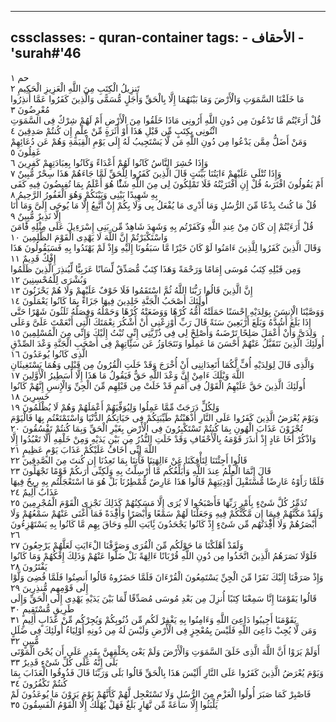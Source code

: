 
---
cssclasses:
    - quran-container
tags:
    - الأحقاف
    - 'surah#'46
---

حم  ١<br>
تَنزِيلُ الْكِتَبِ مِنَ اللَّهِ الْعَزِيزِ الْحَكِيمِ  ٢<br>
مَا خَلَقْنَا السَّمَوَتِ وَالْأَرْضَ وَمَا بَيْنَهُمَا إِلَّا بِالْحَقِّ وَأَجَلٍ مُّسَمًّى وَالَّذِينَ كَفَرُوا عَمَّا أُنذِرُوا مُعْرِضُونَ  ٣<br>
قُلْ أَرَءَيْتُم مَّا تَدْعُونَ مِن دُونِ اللَّهِ أَرُونِى مَاذَا خَلَقُوا مِنَ الْأَرْضِ أَمْ لَهُمْ شِرْكٌ فِى السَّمَوَتِ ائْتُونِى بِكِتَبٍ مِّن قَبْلِ هَذَا أَوْ أَثَرَةٍ مِّنْ عِلْمٍ إِن كُنتُمْ صَدِقِينَ  ٤<br>
وَمَنْ أَضَلُّ مِمَّن يَدْعُوا مِن دُونِ اللَّهِ مَن لَّا يَسْتَجِيبُ لَهُ إِلَى يَوْمِ الْقِيَمَةِ وَهُمْ عَن دُعَائِهِمْ غَفِلُونَ  ٥<br>
وَإِذَا حُشِرَ النَّاسُ كَانُوا لَهُمْ أَعْدَاءً وَكَانُوا بِعِبَادَتِهِمْ كَفِرِينَ  ٦<br>
وَإِذَا تُتْلَى عَلَيْهِمْ ءَايَتُنَا بَيِّنَتٍ قَالَ الَّذِينَ كَفَرُوا لِلْحَقِّ لَمَّا جَاءَهُمْ هَذَا سِحْرٌ مُّبِينٌ  ٧<br>
أَمْ يَقُولُونَ افْتَرَىهُ قُلْ إِنِ افْتَرَيْتُهُ فَلَا تَمْلِكُونَ لِى مِنَ اللَّهِ شَئًْا هُوَ أَعْلَمُ بِمَا تُفِيضُونَ فِيهِ كَفَى بِهِ شَهِيدًا بَيْنِى وَبَيْنَكُمْ وَهُوَ الْغَفُورُ الرَّحِيمُ  ٨<br>
قُلْ مَا كُنتُ بِدْعًا مِّنَ الرُّسُلِ وَمَا أَدْرِى مَا يُفْعَلُ بِى وَلَا بِكُمْ إِنْ أَتَّبِعُ إِلَّا مَا يُوحَى إِلَىَّ وَمَا أَنَا إِلَّا نَذِيرٌ مُّبِينٌ  ٩<br>
قُلْ أَرَءَيْتُمْ إِن كَانَ مِنْ عِندِ اللَّهِ وَكَفَرْتُم بِهِ وَشَهِدَ شَاهِدٌ مِّن بَنِى إِسْرَءِيلَ عَلَى مِثْلِهِ فََٔامَنَ وَاسْتَكْبَرْتُمْ إِنَّ اللَّهَ لَا يَهْدِى الْقَوْمَ الظَّلِمِينَ  ١۰<br>
وَقَالَ الَّذِينَ كَفَرُوا لِلَّذِينَ ءَامَنُوا لَوْ كَانَ خَيْرًا مَّا سَبَقُونَا إِلَيْهِ وَإِذْ لَمْ يَهْتَدُوا بِهِ فَسَيَقُولُونَ هَذَا إِفْكٌ قَدِيمٌ  ١١<br>
وَمِن قَبْلِهِ كِتَبُ مُوسَى إِمَامًا وَرَحْمَةً وَهَذَا كِتَبٌ مُّصَدِّقٌ لِّسَانًا عَرَبِيًّا لِّيُنذِرَ الَّذِينَ ظَلَمُوا وَبُشْرَى لِلْمُحْسِنِينَ  ١٢<br>
إِنَّ الَّذِينَ قَالُوا رَبُّنَا اللَّهُ ثُمَّ اسْتَقَمُوا فَلَا خَوْفٌ عَلَيْهِمْ وَلَا هُمْ يَحْزَنُونَ  ١٣<br>
أُولَئِكَ أَصْحَبُ الْجَنَّةِ خَلِدِينَ فِيهَا جَزَاءً بِمَا كَانُوا يَعْمَلُونَ  ١٤<br>
وَوَصَّيْنَا الْإِنسَنَ بِوَلِدَيْهِ إِحْسَنًا حَمَلَتْهُ أُمُّهُ كُرْهًا وَوَضَعَتْهُ كُرْهًا وَحَمْلُهُ وَفِصَلُهُ ثَلَثُونَ شَهْرًا حَتَّى إِذَا بَلَغَ أَشُدَّهُ وَبَلَغَ أَرْبَعِينَ سَنَةً قَالَ رَبِّ أَوْزِعْنِى أَنْ أَشْكُرَ نِعْمَتَكَ الَّتِى أَنْعَمْتَ عَلَىَّ وَعَلَى وَلِدَىَّ وَأَنْ أَعْمَلَ صَلِحًا تَرْضَىهُ وَأَصْلِحْ لِى فِى ذُرِّيَّتِى إِنِّى تُبْتُ إِلَيْكَ وَإِنِّى مِنَ الْمُسْلِمِينَ  ١٥<br>
أُولَئِكَ الَّذِينَ نَتَقَبَّلُ عَنْهُمْ أَحْسَنَ مَا عَمِلُوا وَنَتَجَاوَزُ عَن سَئَِّاتِهِمْ فِى أَصْحَبِ الْجَنَّةِ وَعْدَ الصِّدْقِ الَّذِى كَانُوا يُوعَدُونَ  ١٦<br>
وَالَّذِى قَالَ لِوَلِدَيْهِ أُفٍّ لَّكُمَا أَتَعِدَانِنِى أَنْ أُخْرَجَ وَقَدْ خَلَتِ الْقُرُونُ مِن قَبْلِى وَهُمَا يَسْتَغِيثَانِ اللَّهَ وَيْلَكَ ءَامِنْ إِنَّ وَعْدَ اللَّهِ حَقٌّ فَيَقُولُ مَا هَذَا إِلَّا أَسَطِيرُ الْأَوَّلِينَ  ١٧<br>
أُولَئِكَ الَّذِينَ حَقَّ عَلَيْهِمُ الْقَوْلُ فِى أُمَمٍ قَدْ خَلَتْ مِن قَبْلِهِم مِّنَ الْجِنِّ وَالْإِنسِ إِنَّهُمْ كَانُوا خَسِرِينَ  ١٨<br>
وَلِكُلٍّ دَرَجَتٌ مِّمَّا عَمِلُوا وَلِيُوَفِّيَهُمْ أَعْمَلَهُمْ وَهُمْ لَا يُظْلَمُونَ  ١٩<br>
وَيَوْمَ يُعْرَضُ الَّذِينَ كَفَرُوا عَلَى النَّارِ أَذْهَبْتُمْ طَيِّبَتِكُمْ فِى حَيَاتِكُمُ الدُّنْيَا وَاسْتَمْتَعْتُم بِهَا فَالْيَوْمَ تُجْزَوْنَ عَذَابَ الْهُونِ بِمَا كُنتُمْ تَسْتَكْبِرُونَ فِى الْأَرْضِ بِغَيْرِ الْحَقِّ وَبِمَا كُنتُمْ تَفْسُقُونَ  ٢۰<br>
وَاذْكُرْ أَخَا عَادٍ إِذْ أَنذَرَ قَوْمَهُ بِالْأَحْقَافِ وَقَدْ خَلَتِ النُّذُرُ مِن بَيْنِ يَدَيْهِ وَمِنْ خَلْفِهِ أَلَّا تَعْبُدُوا إِلَّا اللَّهَ إِنِّى أَخَافُ عَلَيْكُمْ عَذَابَ يَوْمٍ عَظِيمٍ  ٢١<br>
قَالُوا أَجِئْتَنَا لِتَأْفِكَنَا عَنْ ءَالِهَتِنَا فَأْتِنَا بِمَا تَعِدُنَا إِن كُنتَ مِنَ الصَّدِقِينَ  ٢٢<br>
قَالَ إِنَّمَا الْعِلْمُ عِندَ اللَّهِ وَأُبَلِّغُكُم مَّا أُرْسِلْتُ بِهِ وَلَكِنِّى أَرَىكُمْ قَوْمًا تَجْهَلُونَ  ٢٣<br>
فَلَمَّا رَأَوْهُ عَارِضًا مُّسْتَقْبِلَ أَوْدِيَتِهِمْ قَالُوا هَذَا عَارِضٌ مُّمْطِرُنَا بَلْ هُوَ مَا اسْتَعْجَلْتُم بِهِ رِيحٌ فِيهَا عَذَابٌ أَلِيمٌ  ٢٤<br>
تُدَمِّرُ كُلَّ شَىْءٍ بِأَمْرِ رَبِّهَا فَأَصْبَحُوا لَا يُرَى إِلَّا مَسَكِنُهُمْ كَذَلِكَ نَجْزِى الْقَوْمَ الْمُجْرِمِينَ  ٢٥<br>
وَلَقَدْ مَكَّنَّهُمْ فِيمَا إِن مَّكَّنَّكُمْ فِيهِ وَجَعَلْنَا لَهُمْ سَمْعًا وَأَبْصَرًا وَأَفِْٔدَةً فَمَا أَغْنَى عَنْهُمْ سَمْعُهُمْ وَلَا أَبْصَرُهُمْ وَلَا أَفِْٔدَتُهُم مِّن شَىْءٍ إِذْ كَانُوا يَجْحَدُونَ بَِٔايَتِ اللَّهِ وَحَاقَ بِهِم مَّا كَانُوا بِهِ يَسْتَهْزِءُونَ  ٢٦<br>
وَلَقَدْ أَهْلَكْنَا مَا حَوْلَكُم مِّنَ الْقُرَى وَصَرَّفْنَا الْءَايَتِ لَعَلَّهُمْ يَرْجِعُونَ  ٢٧<br>
فَلَوْلَا نَصَرَهُمُ الَّذِينَ اتَّخَذُوا مِن دُونِ اللَّهِ قُرْبَانًا ءَالِهَةً بَلْ ضَلُّوا عَنْهُمْ وَذَلِكَ إِفْكُهُمْ وَمَا كَانُوا يَفْتَرُونَ  ٢٨<br>
وَإِذْ صَرَفْنَا إِلَيْكَ نَفَرًا مِّنَ الْجِنِّ يَسْتَمِعُونَ الْقُرْءَانَ فَلَمَّا حَضَرُوهُ قَالُوا أَنصِتُوا فَلَمَّا قُضِىَ وَلَّوْا إِلَى قَوْمِهِم مُّنذِرِينَ  ٢٩<br>
قَالُوا يَقَوْمَنَا إِنَّا سَمِعْنَا كِتَبًا أُنزِلَ مِن بَعْدِ مُوسَى مُصَدِّقًا لِّمَا بَيْنَ يَدَيْهِ يَهْدِى إِلَى الْحَقِّ وَإِلَى طَرِيقٍ مُّسْتَقِيمٍ  ٣۰<br>
يَقَوْمَنَا أَجِيبُوا دَاعِىَ اللَّهِ وَءَامِنُوا بِهِ يَغْفِرْ لَكُم مِّن ذُنُوبِكُمْ وَيُجِرْكُم مِّنْ عَذَابٍ أَلِيمٍ  ٣١<br>
وَمَن لَّا يُجِبْ دَاعِىَ اللَّهِ فَلَيْسَ بِمُعْجِزٍ فِى الْأَرْضِ وَلَيْسَ لَهُ مِن دُونِهِ أَوْلِيَاءُ أُولَئِكَ فِى ضَلَلٍ مُّبِينٍ  ٣٢<br>
أَوَلَمْ يَرَوْا أَنَّ اللَّهَ الَّذِى خَلَقَ السَّمَوَتِ وَالْأَرْضَ وَلَمْ يَعْىَ بِخَلْقِهِنَّ بِقَدِرٍ عَلَى أَن يُحْىَ الْمَوْتَى بَلَى إِنَّهُ عَلَى كُلِّ شَىْءٍ قَدِيرٌ  ٣٣<br>
وَيَوْمَ يُعْرَضُ الَّذِينَ كَفَرُوا عَلَى النَّارِ أَلَيْسَ هَذَا بِالْحَقِّ قَالُوا بَلَى وَرَبِّنَا قَالَ فَذُوقُوا الْعَذَابَ بِمَا كُنتُمْ تَكْفُرُونَ  ٣٤<br>
فَاصْبِرْ كَمَا صَبَرَ أُولُوا الْعَزْمِ مِنَ الرُّسُلِ وَلَا تَسْتَعْجِل لَّهُمْ كَأَنَّهُمْ يَوْمَ يَرَوْنَ مَا يُوعَدُونَ لَمْ يَلْبَثُوا إِلَّا سَاعَةً مِّن نَّهَارٍ بَلَغٌ فَهَلْ يُهْلَكُ إِلَّا الْقَوْمُ الْفَسِقُونَ  ٣٥<br>
